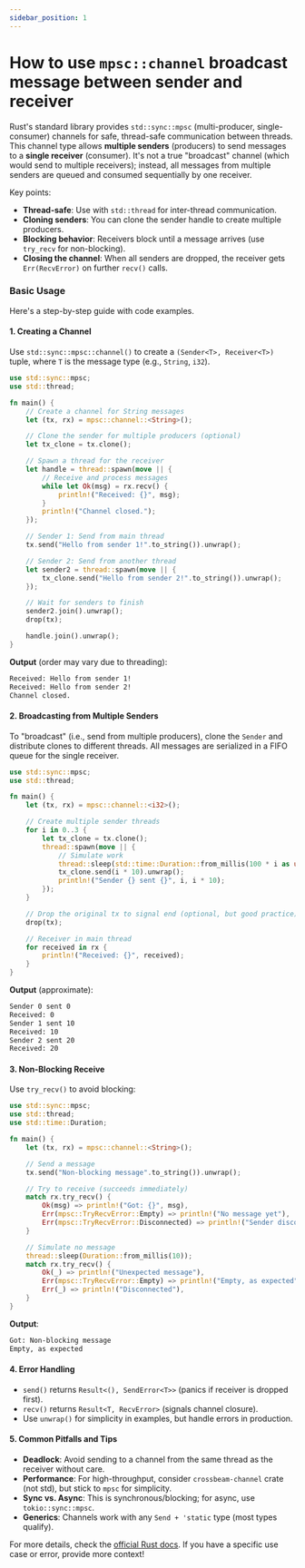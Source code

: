 ```yaml
---
sidebar_position: 1
---
```


# How to use `mpsc::channel` broadcast message between sender and receiver


Rust's standard library provides `std::sync::mpsc` (multi-producer, single-consumer) channels for safe, thread-safe communication between threads. This channel type allows **multiple senders** (producers) to send messages to a **single receiver** (consumer). It's not a true "broadcast" channel (which would send to multiple receivers); instead, all messages from multiple senders are queued and consumed sequentially by one receiver.

Key points:
- **Thread-safe**: Use with `std::thread` for inter-thread communication.
- **Cloning senders**: You can clone the sender handle to create multiple producers.
- **Blocking behavior**: Receivers block until a message arrives (use `try_recv` for non-blocking).
- **Closing the channel**: When all senders are dropped, the receiver gets `Err(RecvError)` on further `recv()` calls.

### Basic Usage

Here's a step-by-step guide with code examples.

#### 1. Creating a Channel
Use `std::sync::mpsc::channel()` to create a `(Sender<T>, Receiver<T>)` tuple, where `T` is the message type (e.g., `String`, `i32`).

```rust
use std::sync::mpsc;
use std::thread;

fn main() {
    // Create a channel for String messages
    let (tx, rx) = mpsc::channel::<String>();

    // Clone the sender for multiple producers (optional)
    let tx_clone = tx.clone();

    // Spawn a thread for the receiver
    let handle = thread::spawn(move || {
        // Receive and process messages
        while let Ok(msg) = rx.recv() {
            println!("Received: {}", msg);
        }
        println!("Channel closed.");
    });

    // Sender 1: Send from main thread
    tx.send("Hello from sender 1!".to_string()).unwrap();

    // Sender 2: Send from another thread
    let sender2 = thread::spawn(move || {
        tx_clone.send("Hello from sender 2!".to_string()).unwrap();
    });

    // Wait for senders to finish
    sender2.join().unwrap();
    drop(tx);

    handle.join().unwrap();
}
```

**Output** (order may vary due to threading):
```sh
Received: Hello from sender 1!
Received: Hello from sender 2!
Channel closed.
```

#### 2. Broadcasting from Multiple Senders

To "broadcast" (i.e., send from multiple producers), clone the `Sender` and distribute clones to different threads. All messages are serialized in a FIFO queue for the single receiver.

```rust
use std::sync::mpsc;
use std::thread;

fn main() {
    let (tx, rx) = mpsc::channel::<i32>();

    // Create multiple sender threads
    for i in 0..3 {
        let tx_clone = tx.clone();
        thread::spawn(move || {
            // Simulate work
            thread::sleep(std::time::Duration::from_millis(100 * i as u64));
            tx_clone.send(i * 10).unwrap();
            println!("Sender {} sent {}", i, i * 10);
        });
    }

    // Drop the original tx to signal end (optional, but good practice)
    drop(tx);

    // Receiver in main thread
    for received in rx {
        println!("Received: {}", received);
    }
}
```

**Output** (approximate):

```sh
Sender 0 sent 0
Received: 0
Sender 1 sent 10
Received: 10
Sender 2 sent 20
Received: 20
```

#### 3. Non-Blocking Receive
Use `try_recv()` to avoid blocking:

```rust
use std::sync::mpsc;
use std::thread;
use std::time::Duration;

fn main() {
    let (tx, rx) = mpsc::channel::<String>();

    // Send a message
    tx.send("Non-blocking message".to_string()).unwrap();

    // Try to receive (succeeds immediately)
    match rx.try_recv() {
        Ok(msg) => println!("Got: {}", msg),
        Err(mpsc::TryRecvError::Empty) => println!("No message yet"),
        Err(mpsc::TryRecvError::Disconnected) => println!("Sender disconnected"),
    }

    // Simulate no message
    thread::sleep(Duration::from_millis(10));
    match rx.try_recv() {
        Ok(_) => println!("Unexpected message"),
        Err(mpsc::TryRecvError::Empty) => println!("Empty, as expected"),
        Err(_) => println!("Disconnected"),
    }
}
```
**Output**:
```sh
Got: Non-blocking message
Empty, as expected
```

#### 4. Error Handling
- `send()` returns `Result<(), SendError<T>>` (panics if receiver is dropped first).
- `recv()` returns `Result<T, RecvError>` (signals channel closure).
- Use `unwrap()` for simplicity in examples, but handle errors in production.

#### 5. Common Pitfalls and Tips
- **Deadlock**: Avoid sending to a channel from the same thread as the receiver without care.
- **Performance**: For high-throughput, consider `crossbeam-channel` crate (not std), but stick to `mpsc` for simplicity.
- **Sync vs. Async**: This is synchronous/blocking; for async, use `tokio::sync::mpsc`.
- **Generics**: Channels work with any `Send + 'static` type (most types qualify).

For more details, check the [official Rust docs](https://doc.rust-lang.org/std/sync/mpsc/index.html). If you have a specific use case or error, provide more context!